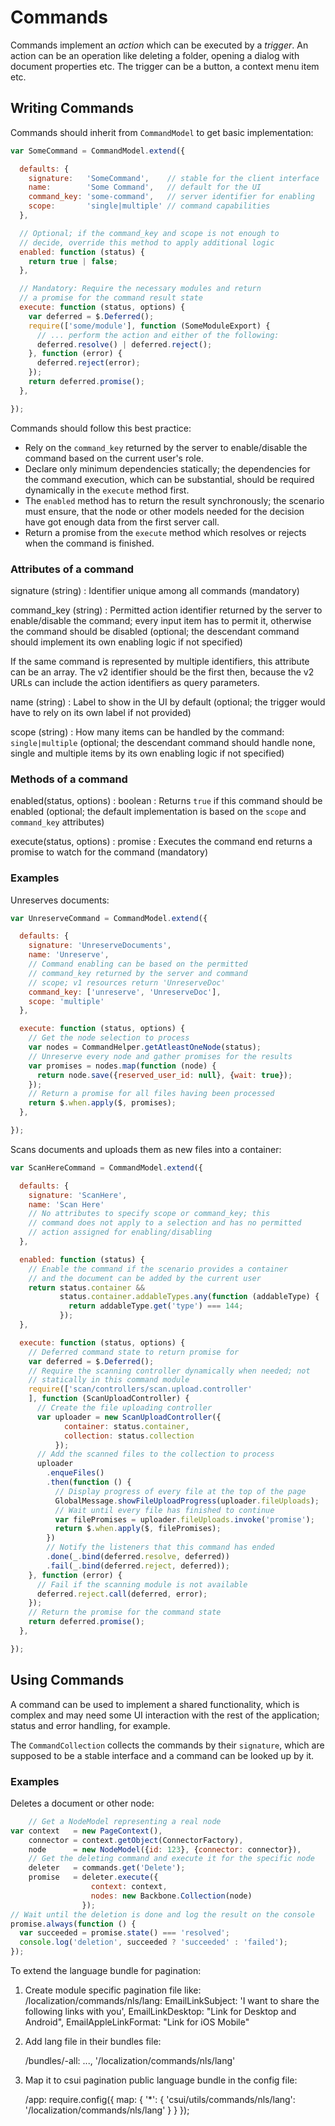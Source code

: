 # Commands

Commands implement an *action* which can be executed by a *trigger*.
An action can be an operation like deleting a folder, opening a dialog
with document properties etc. The trigger can be a button, a context menu
item etc.

## Writing Commands

Commands should inherit from `CommandModel` to get basic implementation:

```javascript
var SomeCommand = CommandModel.extend({

  defaults: {
    signature:   'SomeCommand',    // stable for the client interface
    name:        'Some Command',   // default for the UI
    command_key: 'some-command',   // server identifier for enabling
    scope:       'single|multiple' // command capabilities
  },

  // Optional; if the command_key and scope is not enough to
  // decide, override this method to apply additional logic
  enabled: function (status) {
    return true | false;
  },

  // Mandatory: Require the necessary modules and return
  // a promise for the command result state
  execute: function (status, options) {
    var deferred = $.Deferred();
    require(['some/module'], function (SomeModuleExport) {
      // ... perform the action and either of the following:
      deferred.resolve() | deferred.reject();
    }, function (error) {
      deferred.reject(error);
    });
    return deferred.promise();
  },

});
```

Commands should follow this best practice:

* Rely on the `command_key` returned by the server to enable/disable the
  command based on the current user's role.
* Declare only minimum dependencies statically; the dependencies for the
  command execution, which can be substantial, should be required dynamically
  in the `execute` method first.
* The `enabled` method has to return the result synchronously; the scenario
  must ensure, that the node or other models needed for the decision have got
  enough data from the first server call.
* Return a promise from the `execute` method which resolves or rejects
  when the command is finished.

### Attributes of a command

signature (string)
: Identifier unique among all commands (mandatory)

command_key (string)
: Permitted action identifier returned by the server to enable/disable the
  command; every input item has to permit it, otherwise the command should
  be disabled (optional; the descendant command should implement its own
  enabling logic if not specified)

If the same command is represented by multiple identifiers, this attribute
can be an array.  The v2 identifier should be the first then, because the
v2 URLs can include the action identifiers as query parameters.

name (string)
: Label to show in the UI by default (optional; the trigger would have
  to rely on its own label if not provided)

scope (string)
: How many items can be handled by the command: `single|multiple` (optional; 
  the descendant command should handle none, single and multiple items by
  its own enabling logic if not specified)

### Methods of a command

enabled(status, options) : boolean
: Returns `true` if this command should be enabled (optional; the default
  implementation is based on the `scope` and `command_key` attributes)

execute(status, options) : promise
: Executes the command end returns a promise to watch for the command (mandatory)

### Examples

Unreserves documents:

```javascript
var UnreserveCommand = CommandModel.extend({

  defaults: {
    signature: 'UnreserveDocuments',
    name: 'Unreserve',
    // Command enabling can be based on the permitted
    // command_key returned by the server and command
    // scope; v1 resources return 'UnreserveDoc'
    command_key: ['unreserve', 'UnreserveDoc'],
    scope: 'multiple'
  },

  execute: function (status, options) {
    // Get the node selection to process
    var nodes = CommandHelper.getAtleastOneNode(status);
    // Unreserve every node and gather promises for the results
    var promises = nodes.map(function (node) {
      return node.save({reserved_user_id: null}, {wait: true});
    });
    // Return a promise for all files having been processed
    return $.when.apply($, promises);
  },

});
```

Scans documents and uploads them as new files into a container:

```javascript
var ScanHereCommand = CommandModel.extend({

  defaults: {
    signature: 'ScanHere',
    name: 'Scan Here'
    // No attributes to specify scope or command_key; this
    // command does not apply to a selection and has no permitted
    // action assigned for enabling/disabling
  },

  enabled: function (status) {
    // Enable the command if the scenario provides a container
    // and the document can be added by the current user
    return status.container &&
           status.container.addableTypes.any(function (addableType) {
             return addableType.get('type') === 144;
           });
  },

  execute: function (status, options) {
    // Deferred command state to return promise for
    var deferred = $.Deferred();
    // Require the scanning controller dynamically when needed; not
    // statically in this command module
    require(['scan/controllers/scan.upload.controller'
    ], function (ScanUploadController) {
      // Create the file uploading controller
      var uploader = new ScanUploadController({
            container: status.container,
            collection: status.collection
          });
      // Add the scanned files to the collection to process
      uploader
        .enqueFiles()
        .then(function () {
          // Display progress of every file at the top of the page
          GlobalMessage.showFileUploadProgress(uploader.fileUploads);
          // Wait until every file has finished to continue
          var filePromises = uploader.fileUploads.invoke('promise');
          return $.when.apply($, filePromises);
        })
        // Notify the listeners that this command has ended
        .done(_.bind(deferred.resolve, deferred))
        .fail(_.bind(deferred.reject, deferred));
    }, function (error) {
      // Fail if the scanning module is not available
      deferred.reject.call(deferred, error);
    });
    // Return the promise for the command state
    return deferred.promise();
  },

});
```

## Using Commands

A command can be used to implement a shared functionality, which is complex
and may need some UI interaction with the rest of the application; status
and error handling, for example.

The `CommandCollection` collects the commands by their `signature`, which
are supposed to be a stable interface and a command can be looked up by it.

### Examples

Deletes a document or other node:

```javascript
    // Get a NodeModel representing a real node
var context   = new PageContext(),
    connector = context.getObject(ConnectorFactory),
    node      = new NodeModel({id: 123}, {connector: connector}),
    // Get the deleting command and execute it for the specific node
    deleter   = commands.get('Delete');
    promise   = deleter.execute({
                  context: context,
                  nodes: new Backbone.Collection(node)
                });
// Wait until the deletion is done and log the result on the console
promise.always(function () {
  var succeeded = promise.state() === 'resolved';
  console.log('deletion', succeeded ? 'succeeded' : 'failed');
});
```

To extend the language bundle for pagination:
 1. Create module specific pagination file like:
     <module name>/localization/commands/nls/lang:
        EmailLinkSubject: 'I want to share the following links with you',
        EmailLinkDesktop: "Link for Desktop and Android",
        EmailAppleLinkFormat: "Link for iOS Mobile"

 2. Add lang file in their bundles file:

     <module name>/bundles/<module>-all:
        ...,
        '<module name>/localization/commands/nls/lang'

 3. Map it to csui pagination public language bundle in the config file:

     /app:
         require.config({
           map: {
             '*': {
               'csui/utils/commands/nls/lang': '<module name>/localization/commands/nls/lang'
             }
           }
         });